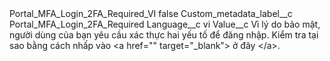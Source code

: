 <?xml version="1.0" encoding="UTF-8"?>
<CustomMetadata xmlns="http://soap.sforce.com/2006/04/metadata" xmlns:xsi="http://www.w3.org/2001/XMLSchema-instance" xmlns:xsd="http://www.w3.org/2001/XMLSchema">
    <label>Portal_MFA_Login_2FA_Required_VI</label>
    <protected>false</protected>
    <values>
        <field>Custom_metadata_label__c</field>
        <value xsi:type="xsd:string">Portal_MFA_Login_2FA_Required</value>
    </values>
    <values>
        <field>Language__c</field>
        <value xsi:type="xsd:string">vi</value>
    </values>
    <values>
        <field>Value__c</field>
        <value xsi:type="xsd:string">Vì lý do bảo mật, người dùng của bạn yêu cầu xác thực hai yếu tố để đăng nhập. Kiểm tra tại sao bằng cách nhấp vào &lt;a href=&quot;&quot; target=&quot;_blank&quot;&gt; ở đây &lt;/a&gt;.</value>
    </values>
</CustomMetadata>
